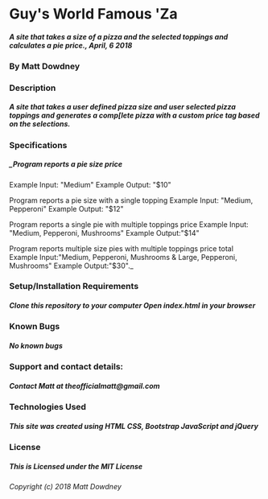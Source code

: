# Guy's World Famous 'Za
#### _A site that takes a size of a pizza and the selected toppings and calculates a pie price., April, 6 2018_

### By Matt Dowdney

### Description
##### _A site that takes a user defined pizza size and user selected pizza toppings and generates a comp[lete pizza with a custom price tag based on the selections._

### Specifications

##### _Program reports a pie size price
Example Input: "Medium"
Example Output: "$10"

Program reports a pie size with a single topping
Example Input: "Medium, Pepperoni"
Example Output: "$12"

Program reports a single pie with multiple toppings price
Example Input: "Medium, Pepperoni, Mushrooms"
Example Output:"$14"

Program reports multiple size pies with multiple toppings price total
Example Input:"Medium, Pepperoni, Mushrooms & Large, Pepperoni, Mushrooms"
Example Output:"$30"._

### Setup/Installation Requirements
##### _Clone this repository to your computer Open index.html in your browser_

### Known Bugs
##### _No known bugs_

### Support and contact details:
##### _Contact Matt at theofficialmatt@gmail.com_

### Technologies Used
##### _This site was created using HTML CSS, Bootstrap JavaScript and jQuery_

### License
##### _This is Licensed under the MIT License_

_Copyright (c) 2018 Matt Dowdney_
